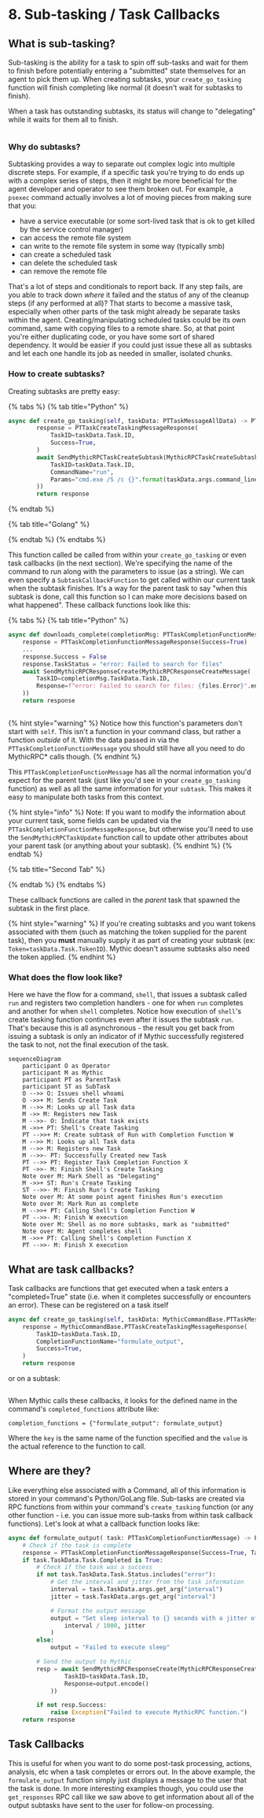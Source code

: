 # 8. Sub-tasking / Task Callbacks

## What is sub-tasking?

Sub-tasking is the ability for a task to spin off sub-tasks and wait for them to finish before potentially entering a "submitted" state themselves for an agent to pick them up. When creating subtasks, your `create_go_tasking` function will finish completing like normal (it doesn't wait for subtasks to finish).

When a task has outstanding subtasks, its status will change to "delegating" while it waits for them all to finish.

<figure><img src="../../.gitbook/assets/Screenshot 2023-04-07 at 2.20.32 PM.png" alt=""><figcaption></figcaption></figure>

### Why do subtasks?

Subtasking provides a way to separate out complex logic into multiple discrete steps. For example, if a specific task you're trying to do ends up with a complex series of steps, then it might be more beneficial for the agent developer and operator to see them broken out. For example, a `psexec` command actually involves a lot of moving pieces from making sure that you:

* have a service executable (or some sort-lived task that is ok to get killed by the service control manager)
* can access the remote file system
* can write to the remote file system in some way (typically smb)
* can create a scheduled task
* can delete the scheduled task
* can remove the remote file

That's a lot of steps and conditionals to report back. If any step fails, are you able to track down _where_ it failed and the status of any of the cleanup steps (if any performed at all)? That starts to become a massive task, especially when other parts of the task might already be separate tasks within the agent. Creating/manipulating scheduled tasks could be its own command, same with copying files to a remote share. So, at that point you're either duplicating code, or you have some sort of shared dependency. It would be easier if you could just issue these all as subtasks and let each one handle its job as needed in smaller, isolated chunks.

### How to create subtasks?

Creating subtasks are pretty easy:

{% tabs %}
{% tab title="Python" %}
```python
async def create_go_tasking(self, taskData: PTTaskMessageAllData) -> PTTaskCreateTaskingMessageResponse:
        response = PTTaskCreateTaskingMessageResponse(
            TaskID=taskData.Task.ID,
            Success=True,
        )
        await SendMythicRPCTaskCreateSubtask(MythicRPCTaskCreateSubtaskMessage(
            TaskID=taskData.Task.ID,
            CommandName="run",
            Params="cmd.exe /S /c {}".format(taskData.args.command_line)
        ))
        return response
```
{% endtab %}

{% tab title="Golang" %}

{% endtab %}
{% endtabs %}

This function called be called from within your `create_go_tasking` or even task callbacks (in the next section). We're specifying the name of the command to run along with the parameters to issue (as a string). We can even specify a `SubtaskCallbackFunction` to get called within our current task when the subtask finishes. It's a way for the parent task to say "when this subtask is done, call this function so I can make more decisions based on what happened".  These callback functions look like this:

{% tabs %}
{% tab title="Python" %}


```python
async def downloads_complete(completionMsg: PTTaskCompletionFunctionMessage) -> PTTaskCompletionFunctionMessageResponse:
    response = PTTaskCompletionFunctionMessageResponse(Success=True)
    ...
    response.Success = False
    response.TaskStatus = "error: Failed to search for files"
    await SendMythicRPCResponseCreate(MythicRPCResponseCreateMessage(
        TaskID=completionMsg.TaskData.Task.ID,
        Response=f"error: Failed to search for files: {files.Error}".encode()
    ))
    return response
    
```

{% hint style="warning" %}
Notice how this function's parameters don't start with `self`. This isn't a function in your command class, but rather a function _outside_ of it. With the data passed in via the `PTTaskCompletionFunctionMessage` you should still have all you need to do MythicRPC\* calls though.
{% endhint %}

This `PTTaskCompletionFunctionMessage` has all the normal information you'd expect for the parent task (just like you'd see in your `create_go_tasking` function) as well as all the same information for your `subtask`. This makes it easy to manipulate both tasks from this context.

{% hint style="info" %}
Note: If you want to modify the information about your current task, some fields can be updated via the `PTTaskCompletionFunctionMessageResponse`, but otherwise you'll need to use the `SendMythicRPCTaskUpdate` function call to update other attributes about your parent task (or anything about your subtask).
{% endhint %}
{% endtab %}

{% tab title="Second Tab" %}

{% endtab %}
{% endtabs %}

These callback functions are called in the _parent_ task that spawned the subtask in the first place.&#x20;

{% hint style="warning" %}
If you're creating subtasks and you want tokens associated with them (such as matching the token supplied for the parent task), then you **must** manually supply it as part of creating your subtask (ex: `Token=taskData.Task.TokenID`). Mythic doesn't assume subtasks also need the token applied.
{% endhint %}

### What does the flow look like?

Here we have the flow for a command, `shell`, that issues a subtask called `run` and registers two completion handlers - one for when `run` completes and another for when `shell` completes. Notice how execution of `shell`'s create tasking function continues even after it issues the subtask `run`. That's because this is all asynchronous - the result you get back from issuing a subtask is only an indicator of if Mythic successfully registered the task to not, not the final execution of the task.

```mermaid fullWidth="true"
sequenceDiagram
    participant O as Operator
    participant M as Mythic
    participant PT as ParentTask
    participant ST as SubTask
    O -->> O: Issues shell whoami
    O ->>+ M: Sends Create Task
    M -->> M: Looks up all Task data
    M ->> M: Registers new Task
    M -->>- O: Indicate that task exists
    M ->>+ PT: Shell's Create Tasking
    PT -->>+ M: Create subtask of Run with Completion Function W
    M -->> M: Looks up all Task data
    M -->> M: Registers new Task
    M -->>- PT: Successfully Created new Task
    PT -->> PT: Register Task Completion Function X
    PT ->>- M: Finish Shell's Create Tasking
    Note over M: Mark Shell as "Delegating"
    M ->>+ ST: Run's Create Tasking
    ST -->>- M: Finish Run's Create Tasking
    Note over M: At some point agent finishes Run's execution
    Note over M: Mark Run as complete
    M -->>+ PT: Calling Shell's Completion Function W
    PT -->>- M: Finish W execution
    Note over M: Shell as no more subtasks, mark as "submitted"
    Note over M: Agent completes shell
    M ->>+ PT: Calling Shell's Completion Function X
    PT -->>- M: Finish X execution
```

## What are task callbacks?

Task callbacks are functions that get executed when a task enters a "completed=True" state (i.e. when it completes successfully or encounters an error). These can be registered on a task itself

```python
async def create_go_tasking(self, taskData: MythicCommandBase.PTTaskMessageAllData) -> MythicCommandBase.PTTaskCreateTaskingMessageResponse:
    response = MythicCommandBase.PTTaskCreateTaskingMessageResponse(
        TaskID=taskData.Task.ID,
        CompletionFunctionName="formulate_output",
        Success=True,
    )
    return response
```

or on a subtask:

```python
```

When Mythic calls these callbacks, it looks for the defined name in the command's `completed_functions` attribute like:

```
completion_functions = {"formulate_output": formulate_output}
```

Where the `key` is the same name of the function specified and the `value` is the actual reference to the function to call.

## Where are they?

Like everything else associated with a Command, all of this information is stored in your command's Python/GoLang file. Sub-tasks are created via RPC functions from within your command's `create_tasking` function (or any other function - i.e. you can issue more sub-tasks from within task callback functions). Let's look at what a callback function looks like:

```python
async def formulate_output( task: PTTaskCompletionFunctionMessage) -> PTTaskCompletionFunctionMessageResponse:
    # Check if the task is complete
    response = PTTaskCompletionFunctionMessageResponse(Success=True, TaskStatus="success")
    if task.TaskData.Task.Completed is True:
        # Check if the task was a success
        if not task.TaskData.Task.Status.includes("error"):
            # Get the interval and jitter from the task information
            interval = task.TaskData.args.get_arg("interval")
            jitter = task.TaskData.args.get_arg("interval")

            # Format the output message
            output = "Set sleep interval to {} seconds with a jitter of {}%.".format(
                interval / 1000, jitter
            )
        else:
            output = "Failed to execute sleep"

        # Send the output to Mythic
        resp = await SendMythicRPCResponseCreate(MythicRPCResponseCreateMessage(
                TaskID=taskData.Task.ID,
                Response=output.encode()
            ))

        if not resp.Success:
            raise Exception("Failed to execute MythicRPC function.")
    return response
```

## Task Callbacks

This is useful for when you want to do some post-task processing, actions, analysis, etc when a task completes or errors out. In the above example, the `formulate_output` function simply just displays a message to the user that the task is done. In more interesting examples though, you could use the `get_responses` RPC call like we saw above to get information about all of the output subtasks have sent to the user for follow-on processing.
